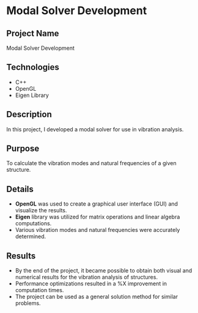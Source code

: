 # Modal Solver Development

## Project Name
Modal Solver Development

## Technologies
- C++
- OpenGL
- Eigen Library

## Description
In this project, I developed a modal solver for use in vibration analysis.

## Purpose
To calculate the vibration modes and natural frequencies of a given structure.

## Details
- **OpenGL** was used to create a graphical user interface (GUI) and visualize the results.
- **Eigen** library was utilized for matrix operations and linear algebra computations.
- Various vibration modes and natural frequencies were accurately determined.

## Results
- By the end of the project, it became possible to obtain both visual and numerical results for the vibration analysis of structures.
- Performance optimizations resulted in a %X improvement in computation times.
- The project can be used as a general solution method for similar problems.
